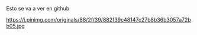 Esto se va a ver en github

https://i.pinimg.com/originals/88/2f/39/882f39c48147c27b8b36b3057a72bb05.jpg
